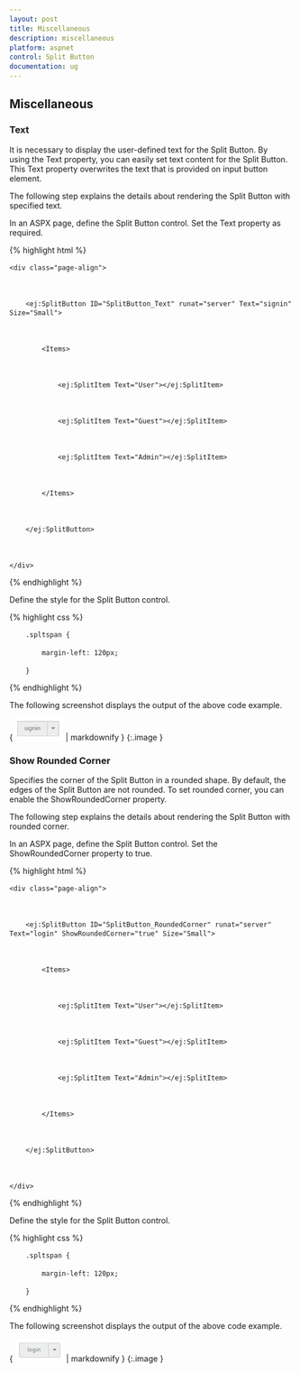 ```yaml
---
layout: post
title: Miscellaneous
description: miscellaneous
platform: aspnet
control: Split Button
documentation: ug
---
```


## Miscellaneous

### Text

It is necessary to display the user-defined text for the Split Button. By using the Text property, you can easily set text content for the Split Button. This Text property overwrites the text that is provided on input button element.

The following step explains the details about rendering the Split Button with specified text.

In an ASPX page, define the Split Button control. Set the Text property as required.  

{% highlight html %}



    <div class="page-align">



        <ej:SplitButton ID="SplitButton_Text" runat="server" Text="signin" Size="Small">



            <Items>



                <ej:SplitItem Text="User"></ej:SplitItem>



                <ej:SplitItem Text="Guest"></ej:SplitItem>



                <ej:SplitItem Text="Admin"></ej:SplitItem>



            </Items>



        </ej:SplitButton>



    </div>





{% endhighlight %}



Define the style for the Split Button control.

{% highlight css %}



        .spltspan {

            margin-left: 120px;

        }





{% endhighlight %}

The following screenshot displays the output of the above code example.

{ ![](Miscellaneous_images/Miscellaneous_img1.png) | markdownify }
{:.image }


### Show Rounded Corner

Specifies the corner of the Split Button in a rounded shape. By default, the edges of the Split Button are not rounded. To set rounded corner, you can enable the ShowRoundedCorner property.

The following step explains the details about rendering the Split Button with rounded corner.

In an ASPX page, define the Split Button control. Set the ShowRoundedCorner property to true.  

{% highlight html %}



    <div class="page-align">



        <ej:SplitButton ID="SplitButton_RoundedCorner" runat="server" Text="login" ShowRoundedCorner="true" Size="Small">



            <Items>



                <ej:SplitItem Text="User"></ej:SplitItem>



                <ej:SplitItem Text="Guest"></ej:SplitItem>



                <ej:SplitItem Text="Admin"></ej:SplitItem>



            </Items>



        </ej:SplitButton>



    </div>



{% endhighlight %}



Define the style for the Split Button control.

{% highlight css %}



        .spltspan {

            margin-left: 120px;

        }





{% endhighlight %}

The following screenshot displays the output of the above code example.

{ ![](Miscellaneous_images/Miscellaneous_img2.png) | markdownify }
{:.image }


